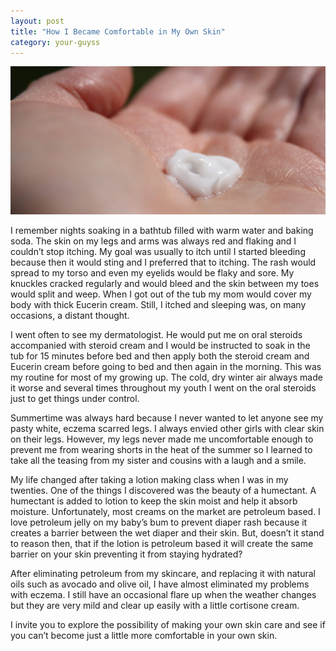 ```yaml
---
layout: post
title: "How I Became Comfortable in My Own Skin"
category: your-guyss
---
```

![hand with lotion](/assets/images/hand-with-lotion.jpg)

I remember nights soaking in a bathtub filled with warm water and baking soda. The skin on my legs and arms was always red and flaking and I couldn’t stop itching. My goal was usually to itch until I started bleeding because then it would sting and I preferred that to itching. The rash would spread to my torso and even my eyelids would be flaky and sore. My knuckles cracked regularly and would bleed and the skin between my toes would split and weep. When I got out of the tub my mom would cover my body with thick Eucerin cream. Still, I itched and sleeping was, on many occasions, a distant thought.

I went often to see my dermatologist. He would put me on oral steroids accompanied with steroid cream and I would be instructed to soak in the tub for 15 minutes before bed and then apply both the steroid cream and Eucerin cream before going to bed and then again in the morning. This was my routine for most of my growing up. The cold, dry winter air always made it worse and several times throughout my youth I went on the oral steroids just to get things under control.

Summertime was always hard because I never wanted to let anyone see my pasty white, eczema scarred legs. I always envied other girls with clear skin on their legs. However, my legs never made me uncomfortable enough to prevent me from wearing shorts in the heat of the summer so I learned to take all the teasing from my sister and cousins with a laugh and a smile.

My life changed after taking a lotion making class when I was in my twenties. One of the things I discovered was the beauty of a humectant. A humectant is added to lotion to keep the skin moist and help it absorb moisture. Unfortunately, most creams on the market are petroleum based. I love petroleum jelly on my baby’s bum to prevent diaper rash because it creates a barrier between the wet diaper and their skin. But, doesn’t it stand to reason then, that if the lotion is petroleum based it will create the same barrier on your skin preventing it from staying hydrated?

After eliminating petroleum from my skincare, and replacing it with natural oils such as avocado and olive oil, I have almost eliminated my problems with eczema. I still have an occasional flare up when the weather changes but they are very mild and clear up easily with a little cortisone cream.

I invite you to explore the possibility of making your own skin care and see if you can’t become just a little more comfortable in your own skin.
